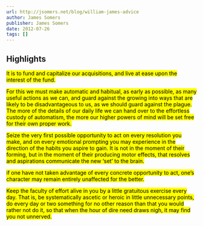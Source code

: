 ```yaml
---
url: http://jsomers.net/blog/william-james-advice
author: James Somers
publisher: James Somers
date: 2012-07-26
tags: []
---
```


## Highlights
<mark>It is to fund and capitalize our acquisitions, and live at ease upon the interest of the fund.</mark>

<mark>For this we must make automatic and habitual, as early as possible, as many useful actions as we can, and guard against the growing into ways that are likely to be disadvantageous to us, as we should guard against the plague. The more of the details of our daily life we can hand over to the effortless custody of automatism, the more our higher powers of mind will be set free for their own proper work.</mark>

<mark>Seize the very first possible opportunity to act on every resolution you make, and on every emotional prompting you may experience in the direction of the habits you aspire to gain. It is not in the moment of their forming, but in the moment of their producing motor effects, that resolves and aspirations communicate the new ‘set’ to the brain.</mark>

<mark>if one have not taken advantage of every concrete opportunity to act, one’s character may remain entirely unaffected for the better.</mark>

<mark>Keep the faculty of effort alive in you by a little gratuitous exercise every day. That is, be systematically ascetic or heroic in little unnecessary points, do every day or two something for no other reason than that you would rather not do it, so that when the hour of dire need draws nigh, it may find you not unnerved.</mark>